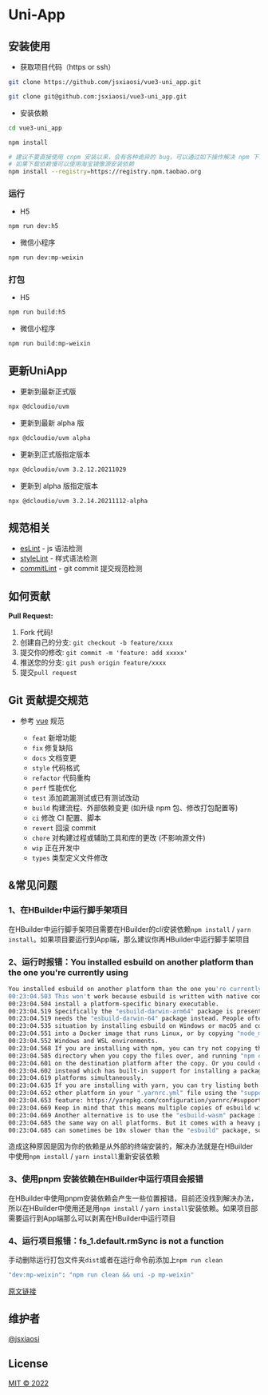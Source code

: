# Uni-App

## 安装使用

- 获取项目代码（https or ssh）

```bash
git clone https://github.com/jsxiaosi/vue3-uni_app.git

git clone git@github.com:jsxiaosi/vue3-uni_app.git
```

- 安装依赖

```bash
cd vue3-uni_app

npm install

# 建议不要直接使用 cnpm 安装以来，会有各种诡异的 bug。可以通过如下操作解决 npm 下载速度慢的问题
# 如果下载依赖慢可以使用淘宝镜像源安装依赖
npm install --registry=https://registry.npm.taobao.org

```

### 运行

- H5

```bash
npm run dev:h5
```

- 微信小程序

```bash
npm run dev:mp-weixin
```

### 打包

- H5

```bash
npm run build:h5
```

- 微信小程序

```bash
npm run build:mp-weixin
```

## 更新UniApp

- 更新到最新正式版

``` bash
npx @dcloudio/uvm
```

- 更新到最新 alpha 版

``` bash
npx @dcloudio/uvm alpha
```

- 更新到正式版指定版本

``` bash
npx @dcloudio/uvm 3.2.12.20211029
```

- 更新到 alpha 版指定版本

``` bash
npx @dcloudio/uvm 3.2.14.20211112-alpha
```

## 规范相关

- [esLint](https://eslint.org/) - js 语法检测
- [styleLint](https://stylelint.io/) - 样式语法检测
- [commitLint](https://commitlint.js.org/#/) - git commit 提交规范检测

## 如何贡献

**Pull Request:**

1. Fork 代码!
2. 创建自己的分支: `git checkout -b feature/xxxx`
3. 提交你的修改: `git commit -m 'feature: add xxxxx'`
4. 推送您的分支: `git push origin feature/xxxx`
5. 提交`pull request`

## Git 贡献提交规范

- 参考 [vue](https://github.com/vuejs/vue/blob/dev/.github/COMMIT_CONVENTION.md) 规范

  - `feat` 新增功能
  - `fix` 修复缺陷
  - `docs` 文档变更
  - `style` 代码格式
  - `refactor` 代码重构
  - `perf` 性能优化
  - `test` 添加疏漏测试或已有测试改动
  - `build` 构建流程、外部依赖变更 (如升级 npm 包、修改打包配置等)
  - `ci` 修改 CI 配置、脚本
  - `revert` 回滚 commit
  - `chore` 对构建过程或辅助工具和库的更改 (不影响源文件)
  - `wip` 正在开发中
  - `types` 类型定义文件修改

## &常见问题

### 1、在HBuilder中运行脚手架项目

在HBuilder中运行脚手架项目需要在HBuilder的cli安装依赖`npm install` / `yarn install`。如果项目要运行到App端，那么建议你再HBuilder中运行脚手架项目

### 2、运行时报错：You installed esbuild on another platform than the one you're currently using

``` bash
You installed esbuild on another platform than the one you're currently using.
00:23:04.503 This won't work because esbuild is written with native code and needs to
00:23:04.504 install a platform-specific binary executable.
00:23:04.519 Specifically the "esbuild-darwin-arm64" package is present but this platform
00:23:04.519 needs the "esbuild-darwin-64" package instead. People often get into this
00:23:04.535 situation by installing esbuild on Windows or macOS and copying "node_modules"
00:23:04.551 into a Docker image that runs Linux, or by copying "node_modules" between
00:23:04.552 Windows and WSL environments.
00:23:04.568 If you are installing with npm, you can try not copying the "node_modules"
00:23:04.585 directory when you copy the files over, and running "npm ci" or "npm install"
00:23:04.601 on the destination platform after the copy. Or you could consider using yarn
00:23:04.602 instead which has built-in support for installing a package on multiple
00:23:04.619 platforms simultaneously.
00:23:04.635 If you are installing with yarn, you can try listing both this platform and the
00:23:04.652 other platform in your ".yarnrc.yml" file using the "supportedArchitectures"
00:23:04.653 feature: https://yarnpkg.com/configuration/yarnrc/#supportedArchitectures
00:23:04.669 Keep in mind that this means multiple copies of esbuild will be present.
00:23:04.669 Another alternative is to use the "esbuild-wasm" package instead, which works
00:23:04.685 the same way on all platforms. But it comes with a heavy performance cost and
00:23:04.685 can sometimes be 10x slower than the "esbuild" package, so you may also not
```

造成这种原因是因为你的依赖是从外部的终端安装的，解决办法就是在HBuilder中使用`npm install` / `yarn install`重新安装依赖

### 3、使用pnpm 安装依赖在HBuilder中运行项目会报错

在HBuilder中使用pnpm安装依赖会产生一些位置报错，目前还没找到解决办法，所以在HBuilder中使用还是用`npm install` / `yarn install`安装依赖。如果项目部需要运行到App端那么可以剥离在HBuilder中运行项目

### 4、运行项目报错：fs_1.default.rmSync is not a function

手动删除运行打包文件夹`dist`或者在运行命令前添加上`npm run clean`

``` bash
"dev:mp-weixin": "npm run clean && uni -p mp-weixin"
```

[原文链接](https://ask.dcloud.net.cn/question/154572)

## 维护者

[@jsxiaosi](https://github.com/jsxiaosi)

## License

[MIT © 2022](./LICENSE)
